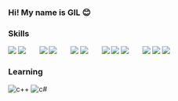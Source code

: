 ### Hi! My name is GIL 😊

<!--
**funspill/funspill** is a ✨ _special_ ✨ repository because its `README.md` (this file) appears on your GitHub profile.

Here are some ideas to get you started:

- 🔭 I’m currently working on JS projects
- 🌱 I’m currently learning C++ and C#
- 👯 I’m looking to collaborate with other devs
- 💬 Ask me about the current tech and I'll google it 😂
- ⚡ Fun fact: I love cooking and traveling
-->

### Skills

<p>
  <img src="https://github.com/funspill/funspill/assets/119467162/fd823232-b48c-488a-983c-6a71a0af7790"/>
  <img src="https://github.com/funspill/funspill/assets/119467162/be429f11-6c00-4ad2-b10e-c7c3a422c38a"/>
  &nbsp;&nbsp;&nbsp;&nbsp;&nbsp;
  <img src="https://github.com/funspill/funspill/assets/119467162/0034f4fc-a22d-4d3d-9d13-07c52e996177"/>
  <img src="https://github.com/funspill/funspill/assets/119467162/bccdc8cc-60d5-410a-be77-3efdb886739a"/>
  &nbsp;&nbsp;&nbsp;&nbsp;&nbsp;
  <img src="https://github.com/funspill/funspill/assets/119467162/7e876297-72e3-4df8-9bcc-36c37d4a0bf2"/>
  <img src="https://github.com/funspill/funspill/assets/119467162/8d336e5c-71d5-452e-a3cb-1c967f3ad17c"/>
  &nbsp;&nbsp;&nbsp;&nbsp;&nbsp;
  <img src="https://github.com/funspill/funspill/assets/119467162/544984c8-3bb0-4d7c-9d88-7e09d7911701"/>
  <img src="https://github.com/funspill/funspill/assets/119467162/5eb74d95-93d2-4419-90a1-e044b9efe811"/>
  <img src="https://github.com/funspill/funspill/assets/119467162/92928a14-caec-4115-9e47-4d1ad4769f3b">
  &nbsp;&nbsp;&nbsp;&nbsp;&nbsp;
  <img src="https://github.com/funspill/funspill/assets/119467162/cbfee8e1-9960-40b1-a00b-2bc122735064"/>
  <img src="https://github.com/funspill/funspill/assets/119467162/630be2f4-5061-4866-b0d2-a1bfb61fb972"/>
  <img src="https://github.com/funspill/funspill/assets/119467162/78b9556b-c31f-40dd-89c2-d6de4d61f588"/>
</p>


### Learning

![c++](https://github.com/funspill/funspill/assets/119467162/bac94acb-a72f-41c0-a595-4d16fbab1b92)
![c#](https://github.com/funspill/funspill/assets/119467162/416953e8-4f4e-42a2-b2ed-dc574c59f3a1)
